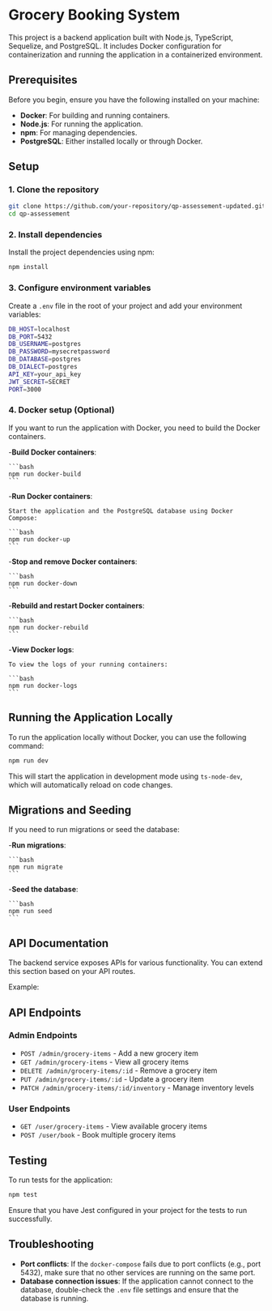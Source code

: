 # Grocery Booking System

This project is a backend application built with Node.js, TypeScript, Sequelize, and PostgreSQL. It includes Docker configuration for containerization and running the application in a containerized environment.

## Prerequisites

Before you begin, ensure you have the following installed on your machine:

-   **Docker**: For building and running containers.
-   **Node.js**: For running the application.
-   **npm**: For managing dependencies.
-   **PostgreSQL**: Either installed locally or through Docker.

## Setup

### 1. Clone the repository

```bash
git clone https://github.com/your-repository/qp-assessement-updated.git
cd qp-assessement
```

### 2. Install dependencies

Install the project dependencies using npm:

```bash
npm install
```

### 3. Configure environment variables

Create a `.env` file in the root of your project and add your environment variables:

```bash
DB_HOST=localhost
DB_PORT=5432
DB_USERNAME=postgres
DB_PASSWORD=mysecretpassword
DB_DATABASE=postgres
DB_DIALECT=postgres
API_KEY=your_api_key
JWT_SECRET=SECRET
PORT=3000
```

### 4. Docker setup (Optional)

If you want to run the application with Docker, you need to build the Docker containers.

-**Build Docker containers**:

    ```bash
    npm run docker-build
    ```

-**Run Docker containers**:

    Start the application and the PostgreSQL database using Docker Compose:

    ```bash
    npm run docker-up
    ```

-**Stop and remove Docker containers**:

    ```bash
    npm run docker-down
    ```

-**Rebuild and restart Docker containers**:

    ```bash
    npm run docker-rebuild
    ```

-**View Docker logs**:

    To view the logs of your running containers:

    ```bash
    npm run docker-logs
    ```

## Running the Application Locally

To run the application locally without Docker, you can use the following command:

```bash
npm run dev
```

This will start the application in development mode using `ts-node-dev`, which will automatically reload on code changes.

## Migrations and Seeding

If you need to run migrations or seed the database:

-**Run migrations**:

    ```bash
    npm run migrate
    ```

-**Seed the database**:

    ```bash
    npm run seed
    ```

## API Documentation

The backend service exposes APIs for various functionality. You can extend this section based on your API routes.

Example:

## API Endpoints
### Admin Endpoints
- `POST /admin/grocery-items` - Add a new grocery item
- `GET /admin/grocery-items` - View all grocery items
- `DELETE /admin/grocery-items/:id` - Remove a grocery item
- `PUT /admin/grocery-items/:id` - Update a grocery item
- `PATCH /admin/grocery-items/:id/inventory` - Manage inventory levels

### User Endpoints
- `GET /user/grocery-items` - View available grocery items
- `POST /user/book` - Book multiple grocery items


## Testing

To run tests for the application:

```bash
npm test
```

Ensure that you have Jest configured in your project for the tests to run successfully.

## Troubleshooting

-   **Port conflicts**: If the `docker-compose` fails due to port conflicts (e.g., port 5432), make sure that no other services are running on the same port.
-   **Database connection issues**: If the application cannot connect to the database, double-check the `.env` file settings and ensure that the database is running.

